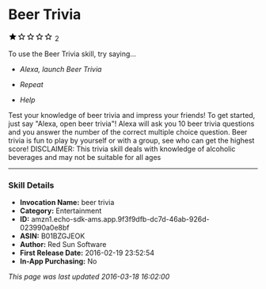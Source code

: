# Beer Trivia
![1 stars](../../../images/ic_star_black_18dp_1x.png)![1 stars](../../../images/ic_star_border_black_18dp_1x.png)![1 stars](../../../images/ic_star_border_black_18dp_1x.png)![1 stars](../../../images/ic_star_border_black_18dp_1x.png)![1 stars](../../../images/ic_star_border_black_18dp_1x.png) 2

To use the Beer Trivia skill, try saying...

* *Alexa, launch Beer Trivia*

* *Repeat*

* *Help*

Test your knowledge of beer trivia and impress your friends!
To get started, just say "Alexa, open beer trivia"!
Alexa will ask you 10 beer trivia questions and you answer the number of the correct multiple choice question.
Beer trivia is fun to play by yourself or with a group, see who can get the highest score!
DISCLAIMER:  This trivia skill deals with knowledge of alcoholic beverages and may not be suitable for all ages

***

### Skill Details

* **Invocation Name:** beer trivia
* **Category:** Entertainment
* **ID:** amzn1.echo-sdk-ams.app.9f3f9dfb-dc7d-46ab-926d-023990a0e8bf
* **ASIN:** B01BZGJEOK
* **Author:** Red Sun Software
* **First Release Date:** 2016-02-19 23:52:54
* **In-App Purchasing:** No

*This page was last updated 2016-03-18 16:02:00*
